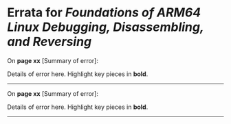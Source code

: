 # Errata for *Foundations of ARM64 Linux Debugging, Disassembling, and Reversing*

On **page xx** [Summary of error]:
 
Details of error here. Highlight key pieces in **bold**.

***

On **page xx** [Summary of error]:
 
Details of error here. Highlight key pieces in **bold**.

***